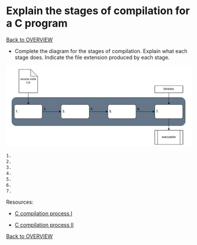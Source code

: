 # Explain the stages of compilation for a C program

[Back to OVERVIEW](../README.md)

- Complete the diagram for the stages of compilation.  Explain what each stage does.  Indicate the file extension produced by each stage.

![Compilation](./compilation.PNG)

```text
1.
2.
3.
4.
5.
6.
7.
```

Resources:

- [C compilation process I](https://codeforwin.org/2017/08/c-compilation-process.html)

- [C compilation process II](https://www.calleerlandsson.com/the-four-stages-of-compiling-a-c-program/)

[Back to OVERVIEW](../README.md)
